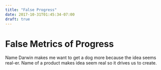 ```yaml
---
title: "False Progress"
date: 2017-10-31T01:45:34-07:00
draft: true
---
```


# False Metrics of Progress

Name Darwin makes me want to get a dog more because the idea seems real-er. Name of a product makes idea seem real so it drives us to create. 
